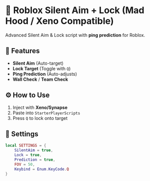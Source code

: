 # 🔫 Roblox Silent Aim + Lock (Mad Hood / Xeno Compatible)  
Advanced Silent Aim & Lock script with **ping prediction** for Roblox.  

## 📌 Features  
- **Silent Aim** (Auto-target)  
- **Lock Target** (Toggle with `Q`)  
- **Ping Prediction** (Auto-adjusts)  
- **Wall Check** / **Team Check**  

## ⚙️ How to Use  
1. Inject with **Xeno/Synapse**  
2. Paste into `StarterPlayerScripts`  
3. Press `Q` to lock onto target  

## 🔧 Settings  
```lua
local SETTINGS = {
    SilentAim = true,
    Lock = true,
    Prediction = true,
    FOV = 50,
    Keybind = Enum.KeyCode.Q
}
